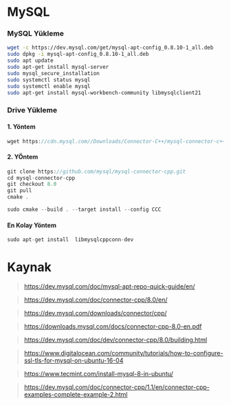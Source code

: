 # MySQL

### MySQL Yükleme

```bash
wget -c https://dev.mysql.com/get/mysql-apt-config_0.8.10-1_all.deb 
sudo dpkg -i mysql-apt-config_0.8.10-1_all.deb 
sudo apt update
sudo apt-get install mysql-server
sudo mysql_secure_installation
sudo systemctl status mysql
sudo systemctl enable mysql
sudo apt-get install mysql-workbench-community libmysqlclient21
```

### Drive Yükleme

#### 1. Yöntem

```cpp
wget https://cdn.mysql.com//Downloads/Connector-C++/mysql-connector-c++-8.0.13-linux-ubuntu18.10-x86-64bit.tar.gz
```

#### 2. YÖntem

```cpp
git clone https://github.com/mysql/mysql-connector-cpp.git
cd mysql-connector-cpp
git checkout 8.0
git pull
cmake .

sudo cmake --build . --target install --config CCC

```

#### En Kolay Yöntem

```cpp
sudo apt-get install  libmysqlcppconn-dev
```


# Kaynak
> https://dev.mysql.com/doc/mysql-apt-repo-quick-guide/en/

> https://dev.mysql.com/doc/connector-cpp/8.0/en/

> https://dev.mysql.com/downloads/connector/cpp/

> https://downloads.mysql.com/docs/connector-cpp-8.0-en.pdf

> https://dev.mysql.com/doc/dev/connector-cpp/8.0/building.html

> https://www.digitalocean.com/community/tutorials/how-to-configure-ssl-tls-for-mysql-on-ubuntu-16-04

> https://www.tecmint.com/install-mysql-8-in-ubuntu/

> https://dev.mysql.com/doc/connector-cpp/1.1/en/connector-cpp-examples-complete-example-2.html